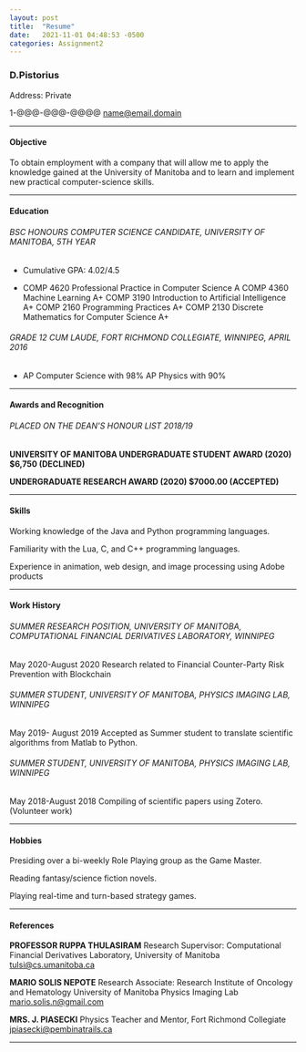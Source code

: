 ```yaml
---
layout: post
title:  "Resume"
date:   2021-11-01 04:48:53 -0500
categories: Assignment2
---
```


### D.Pistorius

Address: Private

1-@@@-@@@-@@@@	name@email.domain

----

#### Objective

To obtain employment with a company that will allow me to apply the knowledge gained at the University of Manitoba and to learn and implement new practical computer-science skills.  

------------------------------------------------------------------------------------

#### Education

###### BSC HONOURS COMPUTER SCIENCE CANDIDATE, UNIVERSITY OF MANITOBA, 5TH YEAR

* Cumulative GPA: 4.02/4.5

* COMP 4620 Professional Practice in Computer Science A
  COMP 4360 Machine Learning A+
  COMP 3190 Introduction to Artificial Intelligence A+
  COMP 2160 Programming Practices A+
  COMP 2130 Discrete Mathematics for Computer Science A+

###### GRADE 12 CUM LAUDE, FORT RICHMOND COLLEGIATE, WINNIPEG, APRIL 2016

* AP Computer Science with 98%
  AP Physics with 90%  

--------------------

#### Awards and Recognition

###### PLACED ON THE DEAN'S HONOUR LIST 2018/19
**UNIVERSITY OF MANITOBA UNDERGRADUATE STUDENT AWARD (2020) $6,750 (DECLINED)**

**UNDERGRADUATE RESEARCH AWARD (2020) $7000.00 (ACCEPTED)**

------------------

#### Skills

Working knowledge of the Java and Python programming languages.

Familiarity with the Lua, C, and C++ programming languages.

Experience in animation, web design, and image processing using Adobe products  

--------------

#### Work History

###### SUMMER RESEARCH POSITION, UNIVERSITY OF MANITOBA, COMPUTATIONAL FINANCIAL DERIVATIVES LABORATORY, WINNIPEG
May 2020-August 2020
Research related to Financial Counter-Party Risk Prevention with Blockchain

###### SUMMER STUDENT, UNIVERSITY OF MANITOBA, PHYSICS IMAGING LAB, WINNIPEG

May 2019- August 2019
Accepted as Summer student to translate scientific algorithms from Matlab to Python.

###### SUMMER STUDENT, UNIVERSITY OF MANITOBA, PHYSICS IMAGING LAB, WINNIPEG

May 2018-August 2018
Compiling of scientific papers using Zotero. (Volunteer work)  

---------

#### Hobbies

Presiding over a bi-weekly Role Playing group as the Game Master.

Reading fantasy/science fiction novels.

Playing real-time and turn-based strategy games.  

------------

#### References

**PROFESSOR RUPPA THULASIRAM**
Research Supervisor: Computational Financial Derivatives Laboratory, University of Manitoba
tulsi@cs.umanitoba.ca

**MARIO SOLIS NEPOTE**
Research Associate: Research Institute of Oncology and Hematology
University of Manitoba Physics Imaging Lab
mario.solis.n@gmail.com

**MRS. J. PIASECKI**
Physics Teacher and Mentor, Fort Richmond Collegiate
jpiasecki@pembinatrails.ca  

------------
